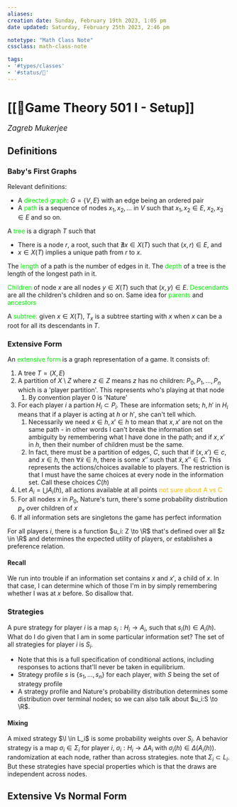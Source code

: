 ```yaml
---
aliases:
creation date: Sunday, February 19th 2023, 1:05 pm
date updated: Saturday, February 25th 2023, 2:46 pm

notetype: "Math Class Note"
cssclass: math-class-note

tags: 
- '#types/classes'
- '#status/🚧'
---
```


# [[🚧Game Theory 501 I - Setup]]
<span style = "font-size:120%"><i >Zagreb Mukerjee </i></span>

## Definitions

### Baby's First Graphs

Relevant definitions: 
- A <font color=gree>directed graph</font>: $G = \{ V, E\}$ with an edge being an ordered pair 
- A <font color=gree>path</font> is a sequence of nodes $x_1, x_2, \ldots$ in $V$ such that $x_1,x_2 \in E$, $x_2, x_3 \in E$ and so on. 

A <font color=gree>tree</font> is a digraph $T$ such that 
- There is a node $r$, a root, such that $\nexists x \in X(T)$ such that $(x, r) \in E$, and  
- $x \in X(T)$ implies a unique path from $r$ to $x$. 

The <font color=gree>length</font> of a path is the number of edges in it. The <font color=gree>depth</font> of a tree is the length of the longest path in it.

<font color=gree>Children</font> of node $x$ are all nodes $y \in X(T)$ such that $(x,y) \in E$. <font color=gree>Descendants</font> are all the children's children and so on. Same idea for <font color=gree>parents</font> and <font color=gree>ancestors</font>

A <font color=gree>subtree:</font> given $x \in X(T)$, $T_x$ is a subtree starting with $x$ when $x$ can be a root for all its descendants in $T$. 

### Extensive Form

An <font color=gree>extensive form</font> is a graph representation of a game. It consists of: 
1) A tree $T = (X,E)$
2) A partition of $X \setminus Z$ where $z \in Z$ means $z$ has no children: $P_0, P_1, \ldots, P_n$ which is a 'player partition'. This represents who's playing at that node 
	1) By convention player $0$ is 'Nature'
3) For each player $i$ a partion $H_i \subset P_i$. These are information sets; $h, h'$ in $H_i$ means that if a player is acting at $h$ or $h'$, she can't tell which. 
	1) Necessarily we need $x \in h, x' \in h$ to mean that $x, x'$ are not on the same path - in other words I can't break the information set ambiguity by remembering what I have done in the path; and if $x, x'$ in $h$, then their number of children must be the same. 
	2) In fact, there must be a partition of edges, $C$, such that if $(x, x') \in c$, and $x \in h$, then $\forall \tilde x \in h$, there is some $x''$ such that $\tilde x, x'' \in C$. This represents the actions/choices available to players. The restriction is that I must have the same choices at every node in the information set. Call these choices $C(h)$ 
4) Let $A_i = \bigcup A_i(h)$, all actions available at all points <font color=#F7B801>not sure about A vs C</font>
5) For all nodes $x$ in $P_0$, Nature's turn, there's some probability distribution $p_x$ over children of $x$
6) If all information sets are singletons the game has perfect information 

For all players $i$, there is a function $u_i: Z \to \R$ that's defined over all $z \in \R$ and determines the expected utility of players, or establishes a preference relation. 

#### Recall
We run into trouble if an information set contains $x$ and $x'$, a child of $x$. In that case, I can determine which of those I'm in by simply remembering whether I was at $x$ before. So disallow that. 

### Strategies

A pure strategy for player $i$ is a map $s_i: H_i \to A_i$, such that $s_i(h) \in A_i(h)$. What do I do given that I am in some particular information set? The set of all strategies for player $i$ is $S_i$. 
- Note that this is a full specification of conditional actions, including responses to actions that'll never be taken in equilibrium.
- Strategy profile $s$ is $\{s_1, \ldots, s_n\}$ for each player, with $S$ being the set of strategy profile 
- A strategy profile and Nature's probability distribution determines some distribution over terminal nodes; so we can also talk about $u_i:S \to \R$. 

#### Mixing
 A mixed strategy $\l \in L_i$ is some probability weights over $S_i$. A behavior strategy is a map $\sigma_i \in \Sigma_i$ for player $i$, $\sigma_i: H_i \to \Delta A_i$ with $\sigma_i(h) \in \Delta(A_i(h))$. randomization at each node, rather than across strategies. note that $\Sigma_i \subset L_i$. But these strategies have special properties which is that the draws are independent across nodes.

## Extensive Vs Normal Form
